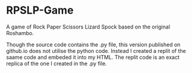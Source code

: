 # RPSLP-Game
A game of Rock Paper Scissors Lizard Spock based on the original Roshambo.

Though the source code contains the .py file, this version published on github.io does not utilise the python code. 
Instead I created a replit of the saame code and embeded it into my HTML. 
The replit code is an exact replica of the one I created in the .py file. 
